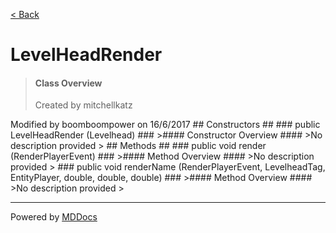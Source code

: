 [< Back](..)
# LevelHeadRender #
>#### Class Overview ####
>Created by mitchellkatz
 <p>
 Modified by boomboompower on 16/6/2017
## Constructors ##
### public LevelHeadRender (Levelhead) ###
>#### Constructor Overview ####
>No description provided
>
## Methods ##
### public void render (RenderPlayerEvent) ###
>#### Method Overview ####
>No description provided
>
### public void renderName (RenderPlayerEvent, LevelheadTag, EntityPlayer, double, double, double) ###
>#### Method Overview ####
>No description provided
>

---
Powered by [MDDocs](https://github.com/VRCube/MDDocs)